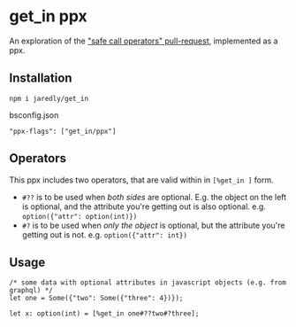 # get_in ppx

An exploration of the ["safe call operators" pull-request](https://github.com/facebook/reason/pull/2142), implemented as a ppx.

## Installation

`npm i jaredly/get_in`

bsconfig.json

```
"ppx-flags": ["get_in/ppx"]
```

## Operators
This ppx includes two operators, that are valid within in `[%get_in ]` form.

- `#??` is to be used when *both sides* are optional. E.g. the object on the left is optional, and the attribute you're getting out is also optional. e.g. `option({"attr": option(int)})`
- `#?` is to be used when *only the object* is optional, but the attribute you're getting out is not. e.g. `option({"attr": int})`

## Usage

```
/* some data with optional attributes in javascript objects (e.g. from graphql) */
let one = Some({"two": Some({"three": 4})});

let x: option(int) = [%get_in one#??two#?three];
```


